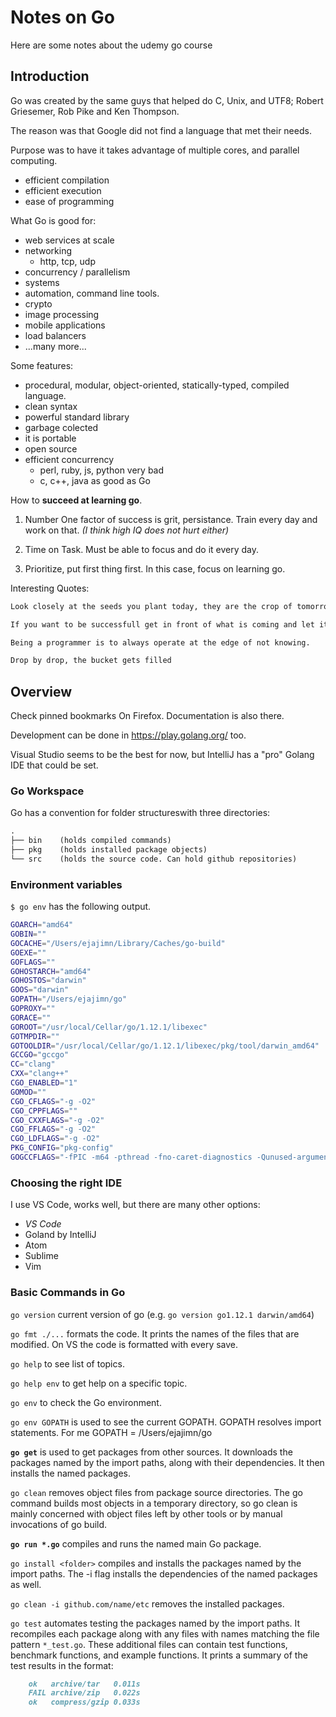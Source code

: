 # Notes on Go

Here are some notes about the udemy go course

## Introduction

Go was created by the same guys that helped do C, Unix, and UTF8; Robert Griesemer, Rob Pike and Ken Thompson.

The reason was that Google did not find a language that met their needs.

Purpose was to have it takes advantage of multiple cores, and parallel computing.

- efficient compilation
- efficient execution
- ease of programming

What Go is good for:

- web services at scale
- networking
  - http, tcp, udp
- concurrency / parallelism
- systems
- automation, command line tools.
- crypto
- image processing
- mobile applications
- load balancers
- ...many more...

Some features:

- procedural, modular, object-oriented, statically-typed, compiled language.
- clean syntax
- powerful standard library
- garbage colected
- it is portable
- open source
- efficient concurrency 
  - perl, ruby, js, python very bad
  - c, c++, java as good as Go

How to **succeed at learning go**.

1. Number One factor of success is grit, persistance. Train every day and work on that. *(I think high IQ does not hurt either)*

2. Time on Task. Must be able to focus and do it every day.

3. Prioritize, put first thing first. In this case, focus on learning go.

Interesting Quotes:

``` md
Look closely at the seeds you plant today, they are the crop of tomorrow.
```

``` md
If you want to be successfull get in front of what is coming and let it hit you.
```

``` md
Being a programmer is to always operate at the edge of not knowing.
```

``` md
Drop by drop, the bucket gets filled
```

## Overview

Check pinned bookmarks On Firefox. Documentation is also there.

Development can be done in <https://play.golang.org/> too.

Visual Studio seems to be the best for now, but IntelliJ has a "pro" Golang IDE that could be set.

### Go Workspace

Go has a convention for folder structureswith three directories:

``` md
.
├── bin    (holds compiled commands)
├── pkg    (holds installed package objects)
└── src    (holds the source code. Can hold github repositories)
```

### Environment variables

`$ go env` has the following output.

```bash
GOARCH="amd64"
GOBIN=""
GOCACHE="/Users/ejajimn/Library/Caches/go-build"
GOEXE=""
GOFLAGS=""
GOHOSTARCH="amd64"
GOHOSTOS="darwin"
GOOS="darwin"
GOPATH="/Users/ejajimn/go"
GOPROXY=""
GORACE=""
GOROOT="/usr/local/Cellar/go/1.12.1/libexec"
GOTMPDIR=""
GOTOOLDIR="/usr/local/Cellar/go/1.12.1/libexec/pkg/tool/darwin_amd64"
GCCGO="gccgo"
CC="clang"
CXX="clang++"
CGO_ENABLED="1"
GOMOD=""
CGO_CFLAGS="-g -O2"
CGO_CPPFLAGS=""
CGO_CXXFLAGS="-g -O2"
CGO_FFLAGS="-g -O2"
CGO_LDFLAGS="-g -O2"
PKG_CONFIG="pkg-config"
GOGCCFLAGS="-fPIC -m64 -pthread -fno-caret-diagnostics -Qunused-arguments -fmessage-length=0 -fdebug-prefix-map=/var/folders/fd/cg4t07ld0gd2dnqxyp048lk40000gn/T/go-build612109292=/tmp/go-build -gno-record-gcc-switches -fno-common"
```

### Choosing the right IDE

I use VS Code, works well, but there are many other options:

- _VS Code_
- Goland by IntelliJ
- Atom
- Sublime
- Vim

### Basic Commands in Go

`go version` current version of go (e.g. `go version go1.12.1 darwin/amd64`)

`go fmt ./...` formats the code. It prints the names of the files that are modified. On VS the code is formatted with every save.

`go help` to see list of topics.

`go help env` to get help on a specific topic.

`go env` to check the Go environment.

`go env GOPATH` is used to see the current GOPATH. GOPATH resolves import statements. For me GOPATH = /Users/ejajimn/go

**`go get`** is used to get packages from other sources. It downloads the packages named by the import paths, along with their dependencies. It then installs the named packages.

`go clean` removes object files from package source directories. The go command builds most objects in a temporary directory, so go clean is mainly concerned with object files left by other tools or by manual invocations of go build.

**`go run *.go`** compiles and runs the named main Go package.

`go install <folder>` compiles and installs the packages named by the import paths. The -i flag installs the dependencies of the named packages as well.

`go clean -i github.com/name/etc` removes the installed packages.

`go test` automates testing the packages named by the import paths. It recompiles each package along with any files with names matching
the file pattern `*_test.go`. These additional files can contain test functions, benchmark functions, and example functions. It prints a summary of the test results in the format:

``` md
    ok   archive/tar   0.011s
    FAIL archive/zip   0.022s
    ok   compress/gzip 0.033s
```

